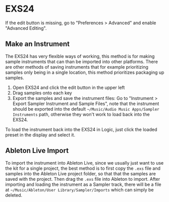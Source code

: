# EXS24

If the edit button is missing, go to "Preferences > Advanced" and enable "Advanced Editing".

## Make an Instrument

The EXS24 has very flexible ways of working, this method is for making sample instruments that can than be imported into other platforms. There are other methods of saving instruments that for example prioritizing samples only being in a single location, this method prioritizes packaging up samples.

1. Open EXS24 and click the edit button in the upper left
2. Drag samples onto each key
3. Export the samples and save the instrument files: Go to "Instrument > Export Sampler Instrument and Sample Files", note that the instrument should be exported into the default `~/Music/Audio Music Apps/Sampler Instruments` path, otherwise they won't work to load back into the EXS24.

To load the instrument back into the EXS24 in Logic, just click the loaded preset in the display and select it.

## Ableton Live Import

To import the instrument into Ableton Live, since we usually just want to use the kit for a single project, the best method is to first copy the `.exs` file and samples into the Ableton Live project folder, so that that the samples are saved with the project. Then drag the `.exs` file into Ableton to import. After importing and loading the instrument as a Sampler track, there will be a file at `~/Music/Ableton/User Library/Sampler/Imports` which can simply be deleted.
